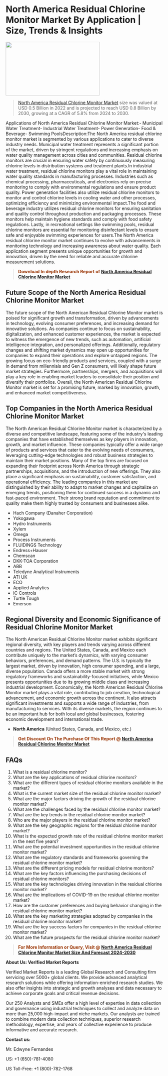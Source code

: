 <p><h1>North America Residual Chlorine Monitor Market By Application | Size, Trends & Insights</h1><p><img class="aligncenter size-medium wp-image-105565" src="https://ffe5etoiles.com/wp-content/uploads/2025/01/MST7-300x171.png" alt="" width="300" height="171" /></p><blockquote><p><a href="https://www.verifiedmarketreports.com/download-sample/?rid=325726&utm_source=Github-NA&utm_medium=355" target="_blank">North America Residual Chlorine Monitor Market</a> size was valued at USD 0.5 Billion in 2022 and is projected to reach USD 0.8 Billion by 2030, growing at a CAGR of 5.8% from 2024 to 2030.</p></blockquote>Applications of North America Residual Chlorine Monitor Market:- Municipal Water Treatment- Industrial Water Treatment- Power Generation- Food & Beverage- Swimming PoolsDescription:The North America residual chlorine monitor market is segmented by various applications to cater to diverse industry needs. Municipal water treatment represents a significant portion of the market, driven by stringent regulations and increasing emphasis on water quality management across cities and communities. Residual chlorine monitors are crucial in ensuring water safety by continuously measuring chlorine levels in distribution systems and treatment plants.In industrial water treatment, residual chlorine monitors play a vital role in maintaining water quality standards in manufacturing processes. Industries such as chemical processing, pharmaceuticals, and electronics rely on precise monitoring to comply with environmental regulations and ensure product quality. Power generation facilities also utilize residual chlorine monitors to monitor and control chlorine levels in cooling water and other processes, optimizing efficiency and minimizing environmental impact.The food and beverage industry utilizes residual chlorine monitors for ensuring sanitation and quality control throughout production and packaging processes. These monitors help maintain hygiene standards and comply with food safety regulations. Lastly, in recreational settings like swimming pools, residual chlorine monitors are essential for monitoring disinfectant levels to ensure safe and enjoyable swimming experiences for users.The North America residual chlorine monitor market continues to evolve with advancements in monitoring technology and increasing awareness about water quality. Each application segment presents unique opportunities for growth and innovation, driven by the need for reliable and accurate chlorine measurement solutions.</p><blockquote><p><span style="color: #993300;"><strong>Download In depth Research Report of <a href="https://www.verifiedmarketreports.com/download-sample/?rid=325726&utm_source=Github-NA&utm_medium=355">North America Residual Chlorine Monitor Market</a></strong></span></p></blockquote><h2>Future Scope of the North America Residual Chlorine Monitor Market</h2><p>The future scope of the North American Residual Chlorine Monitor market is poised for significant growth and transformation, driven by advancements in technology, evolving consumer preferences, and increasing demand for innovative solutions. As companies continue to focus on sustainability, digitalization, and enhanced customer experiences, the market is expected to witness the emergence of new trends, such as automation, artificial intelligence integration, and personalized offerings. Additionally, regulatory changes and shifting market dynamics may open up opportunities for companies to expand their operations and explore untapped regions. The growing focus on eco-friendly products and services, coupled with a surge in demand from millennials and Gen Z consumers, will likely shape future market strategies. Furthermore, partnerships, mergers, and acquisitions will play a key role in enabling market leaders to consolidate their position and diversify their portfolios. Overall, the North American Residual Chlorine Monitor market is set for a promising future, marked by innovation, growth, and enhanced market competitiveness.</p><h2>Top Companies in the North America Residual Chlorine Monitor Market</h2><p>The North American Residual Chlorine Monitor market is characterized by a diverse and competitive landscape, featuring some of the industry's leading companies that have established themselves as key players in innovation, growth, and market influence. These companies typically offer a wide range of products and services that cater to the evolving needs of consumers, leveraging cutting-edge technologies and robust business strategies to maintain their market positions. Many of the top firms are focused on expanding their footprint across North America through strategic partnerships, acquisitions, and the introduction of new offerings. They also place a significant emphasis on sustainability, customer satisfaction, and operational efficiency. The leading companies in this market are distinguished by their ability to adapt to market changes and capitalize on emerging trends, positioning them for continued success in a dynamic and fast-paced environment. Their strong brand reputation and commitment to quality make them highly trusted by consumers and businesses alike.</p><p><ul><li>Hach Company (Danaher Corporation) </li><li> Yokogawa </li><li> Hydro Instruments </li><li> Xylem </li><li> Omega </li><li> Process Instruments </li><li> FLUIDINGS Technology </li><li> Endress+Hauser </li><li> Chemscan </li><li> DKK-TOA Corporation </li><li> ABB </li><li> Teledyne Analytical Instruments </li><li> ATI UK </li><li> ECO </li><li> Applied Analytics </li><li> IC Controls </li><li> Turtle Tough </li><li> Emerson</li></ul></p><h2>Regional Diversity and Economic Significance of Residual Chlorine Monitor Market</h2><p>The North American Residual Chlorine Monitor market exhibits significant regional diversity, with key players and trends varying across different countries and regions. The United States, Canada, and Mexico each contribute uniquely to the market’s dynamics, with varying consumer behaviors, preferences, and demand patterns. The U.S. is typically the largest market, driven by innovation, high consumer spending, and a large, diverse population. Canada offers a more stable market with strong regulatory frameworks and sustainability-focused initiatives, while Mexico presents opportunities due to its growing middle class and increasing industrial development. Economically, the North American Residual Chlorine Monitor market plays a vital role, contributing to job creation, technological advancement, and economic growth across the continent. It also attracts significant investments and supports a wide range of industries, from manufacturing to services. With its diverse markets, the region continues to be an important hub for both local and global businesses, fostering economic development and international trade.</p><ul> <li><strong>North America</strong> (United States, Canada, and Mexico, etc.)</li></ul><blockquote><p><span style="color: #993300;"><strong>Get Discount On The Purchase Of This Report @ <a href="https://www.verifiedmarketreports.com/ask-for-discount/?rid=325726&utm_source=Github-NA&utm_medium=355">North America Residual Chlorine Monitor Market</a></strong></span></p></blockquote><h2>FAQs</h2><p><ol> <li>What is a residual chlorine monitor?</div><div></li> <li>What are the key applications of residual chlorine monitors?</div><div></li> <li>What are the different types of residual chlorine monitors available in the market?</div><div></li> <li>What is the current market size of the residual chlorine monitor market?</div><div></li> <li>What are the major factors driving the growth of the residual chlorine monitor market?</div><div></li> <li>What are the challenges faced by the residual chlorine monitor market?</div><div></li> <li>What are the key trends in the residual chlorine monitor market?</div><div></li> <li>Who are the major players in the residual chlorine monitor market?</div><div></li> <li>What are the key geographic regions for the residual chlorine monitor market?</div><div></li> <li>What is the expected growth rate of the residual chlorine monitor market in the next five years?</div><div></li> <li>What are the potential investment opportunities in the residual chlorine monitor market?</div><div></li> <li>What are the regulatory standards and frameworks governing the residual chlorine monitor market?</div><div></li> <li>What are the different pricing models for residual chlorine monitors?</div><div></li> <li>What are the key factors influencing the purchasing decisions of residual chlorine monitors?</div><div></li> <li>What are the key technologies driving innovation in the residual chlorine monitor market?</div><div></li> <li>What are the implications of COVID-19 on the residual chlorine monitor market?</div><div></li> <li>How are the customer preferences and buying behavior changing in the residual chlorine monitor market?</div><div></li> <li>What are the key marketing strategies adopted by companies in the residual chlorine monitor market?</div><div></li> <li>What are the key success factors for companies in the residual chlorine monitor market?</div><div></li> <li>What are the future prospects for the residual chlorine monitor market?</div><div></li></ol></p><blockquote><p><span style="color: #993300;"><strong>For More Information or Query, Visit @ <a href="https://www.verifiedmarketreports.com/product/residual-chlorine-monitor-market/">North America Residual Chlorine Monitor Market Size And Forecast 2024-2030</a></strong></span></p></blockquote><p><strong>About Us: Verified Market Reports</strong></p><p>Verified Market Reports is a leading Global Research and Consulting firm servicing over 5000+ global clients. We provide advanced analytical research solutions while offering information-enriched research studies. We also offer insights into strategic and growth analyses and data necessary to achieve corporate goals and critical revenue decisions.</p><p>Our 250 Analysts and SMEs offer a high level of expertise in data collection and governance using industrial techniques to collect and analyze data on more than 25,000 high-impact and niche markets. Our analysts are trained to combine modern data collection techniques, superior research methodology, expertise, and years of collective experience to produce informative and accurate research.</p><p><strong>Contact us:</strong></p><p>Mr. Edwyne Fernandes</p><p>US: +1 (650)-781-4080</p><p>US Toll-Free: +1 (800)-782-1768</p>
